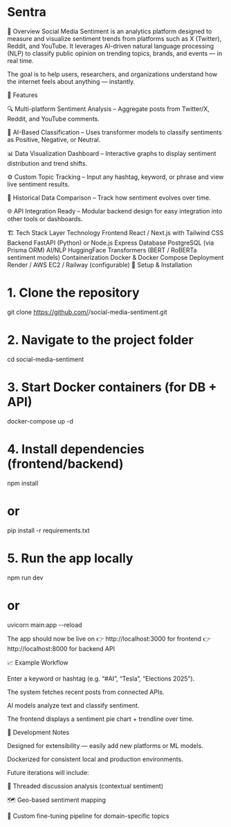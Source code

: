 # Sentra
🚀 Overview
Social Media Sentiment is an analytics platform designed to measure and visualize sentiment trends from platforms such as X (Twitter), Reddit, and YouTube.
It leverages AI-driven natural language processing (NLP) to classify public opinion on trending topics, brands, and events — in real time.

The goal is to help users, researchers, and organizations understand how the internet feels about anything — instantly.

🧩 Features

🔍 Multi-platform Sentiment Analysis – Aggregate posts from Twitter/X, Reddit, and YouTube comments.

💬 AI-Based Classification – Uses transformer models to classify sentiments as Positive, Negative, or Neutral.

📊 Data Visualization Dashboard – Interactive graphs to display sentiment distribution and trend shifts.

⚙️ Custom Topic Tracking – Input any hashtag, keyword, or phrase and view live sentiment results.

💾 Historical Data Comparison – Track how sentiment evolves over time.

🌐 API Integration Ready – Modular backend design for easy integration into other tools or dashboards.

🏗️ Tech Stack
Layer	Technology
Frontend	React / Next.js with Tailwind CSS
Backend	FastAPI (Python) or Node.js Express
Database	PostgreSQL (via Prisma ORM)
AI/NLP	HuggingFace Transformers (BERT / RoBERTa sentiment models)
Containerization	Docker & Docker Compose
Deployment	Render / AWS EC2 / Railway (configurable)
🧰 Setup & Installation
# 1. Clone the repository
git clone https://github.com/<your-username>/social-media-sentiment.git

# 2. Navigate to the project folder
cd social-media-sentiment

# 3. Start Docker containers (for DB + API)
docker-compose up -d

# 4. Install dependencies (frontend/backend)
npm install
# or
pip install -r requirements.txt

# 5. Run the app locally
npm run dev
# or
uvicorn main:app --reload


The app should now be live on
👉 http://localhost:3000 for frontend
👉 http://localhost:8000 for backend API

📈 Example Workflow

Enter a keyword or hashtag (e.g. “#AI”, “Tesla”, “Elections 2025”).

The system fetches recent posts from connected APIs.

AI models analyze text and classify sentiment.

The frontend displays a sentiment pie chart + trendline over time.

🧪 Development Notes

Designed for extensibility — easily add new platforms or ML models.

Dockerized for consistent local and production environments.

Future iterations will include:

🧵 Threaded discussion analysis (contextual sentiment)

🗺️ Geo-based sentiment mapping

🧬 Custom fine-tuning pipeline for domain-specific topics

